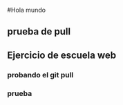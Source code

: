 #Hola mundo
## prueba de pull
## Ejercicio de escuela web 

### probando el git pull

### prueba



